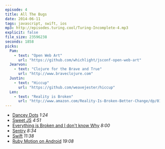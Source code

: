 ```yaml
---
episode: 4
title: All The Bugs
date: 2014-06-11
tags: javascript, swift, ios
mp3: http://episodes.turing.cool/Turing-Incomplete-4.mp3
explicit: false
file_size: 23596238
seconds: 1858
picks:
  Pam:
    - text: "Open Web Art"
      url: "https://github.com/whichlight/jsconf-open-web-art"
  Jearvon:
    - text: "Clojure for the Brave and True"
      url: "http://www.braveclojure.com"
  Justin:
    - text: "Hiccup"
      url: "https://github.com/weavejester/hiccup"
  Len:
    - text: "Reality is Broken"
      url: "http://www.amazon.com/Reality-Is-Broken-Better-Change/dp/0143120611"
---
```



* [Dancey Dots](http://danceydots.com/) *1:24*
* [Sweet JS](http://sweetjs.org/) *4:51*
* [Everything is Broken and I don't know Why](https://speakerdeck.com/mattrobenolt/everything-is-broken-and-i-dont-know-why) *8:00*
* [Sentry](https://getsentry.com/welcome/) *8:34*
* [Swift](https://developer.apple.com/swift/) *11:38*
* [Ruby Motion on Android](http://www.rubymotion.com/support/) *19:08*
